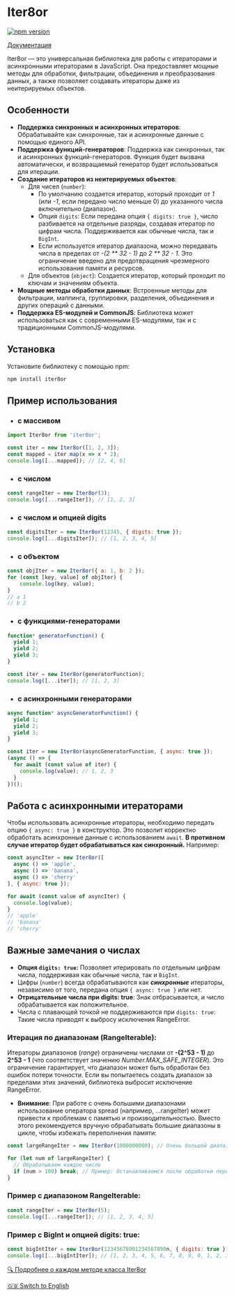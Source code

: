 # Iter8or
[![npm version](https://badge.fury.io/js/iter8or.svg)](https://www.npmjs.com/package/iter8or)

[Документация](https://tanyalagodich.github.io/Iter8or/ru/)

Iter8or — это универсальная библиотека для работы с итераторами и асинхронными итераторами в JavaScript. Она предоставляет мощные методы для обработки, фильтрации, объединения и преобразования данных, а также позволяет создавать итераторы даже из неитерируемых объектов.

## Особенности

- **Поддержка синхронных и асинхронных итераторов**: Обрабатывайте как синхронные, так и асинхронные данные с помощью единого API.
- **Поддержка функций-генераторов**: Поддержка как синхронных, так и асинхронных функций-генераторов. Функция будет вызвана автоматически, и возвращаемый генератор будет использоваться для итерации.
- **Создание итераторов из неитерируемых объектов**:
  - Для чисел (`number`):
    - По умолчанию создается итератор, который проходит от _1_ (или _-1_, если передано число меньше 0) до указанного числа включительно (диапазон).
    - Опция `digits`: Если передана опция `{ digits: true }`, число разбивается на отдельные разряды, создавая итератор по цифрам числа. Поддерживается как обычные числа, так и `BigInt`.
    - Если используется итератор диапазона, можно передавать числа в пределах от _-(2 ** 32 - 1)_ до _2 ** 32 - 1_. Это ограничение введено для предотвращения чрезмерного использования памяти и ресурсов.
  - Для объектов (`object`): Создается итератор, который проходит по ключам и значениям объекта.
- **Мощные методы обработки данных**: Встроенные методы для фильтрации, маппинга, группировки, разделения, объединения и других операций с данными.
- **Поддержка ES-модулей и CommonJS**: Библиотека может использоваться как с современными ES-модулями, так и с традиционными CommonJS-модулями.
## Установка

Установите библиотеку с помощью npm:

```bash
npm install iter8or
```

## Пример использования

- ### с массивом
```javascript
import Iter8or from 'iter8or';

const iter = new Iter8or([1, 2, 3]);
const mapped = iter.map(x => x * 2);
console.log([...mapped]); // [2, 4, 6]
```
- ### с числом
```javascript
const rangeIter = new Iter8or(3);
console.log([...rangeIter]); // [1, 2, 3]
```
- ### с числом и опцией digits
```javascript
const digitsIter = new Iter8or(12345, { digits: true });
console.log([...digitsIter]); // [1, 2, 3, 4, 5]
```

- ### с объектом
```javascript
const objIter = new Iter8or({ a: 1, b: 2 });
for (const [key, value] of objIter) {
    console.log(key, value);
}
// a 1
// b 2
```

- ### с функциями-генераторами
```javascript
function* generatorFunction() {
  yield 1;
  yield 2;
  yield 3;
}

const iter = new Iter8or(generatorFunction);
console.log([...iter]); // [1, 2, 3]
```

- ### с асинхронными генераторами
```javascript
async function* asyncGeneratorFunction() {
  yield 1;
  yield 2;
  yield 3;
}

const iter = new Iter8or(asyncGeneratorFunction, { async: true });
(async () => {
  for await (const value of iter) {
    console.log(value); // 1, 2, 3
  }
})();
```


## Работа с асинхронными итераторами
Чтобы использовать асинхронные итераторы, необходимо передать опцию `{ async: true }` в конструктор.
Это позволит корректно обработать асинхронные данные с использованием `await`. **В противном случае итератор будет обрабатываться как синхронный.** Например:
```javascript
const asyncIter = new Iter8or([
  async () => 'apple',
  async () => 'banana',
  async () => 'cherry'
], { async: true });

for await (const value of asyncIter) {
  console.log(value);
}
// 'apple'
// 'banana'
// 'cherry'
```

## Важные замечания о числах
- **Опция `digits: true`:** Позволяет итерировать по отдельным цифрам числа, поддерживая как обычные числа, так и `BigInt`.
- Цифры (`number`) всегда обрабатываются как **_синхронные_** итераторы, независимо от того, передана опция `{ async: true }` или нет.
- **Отрицательные числа при digits: true**: Знак отбрасывается, и число обрабатывается как положительное.
- Числа с плавающей точкой не поддерживаются при `digits: true`: Такие числа приводят к выбросу исключения RangeError.

### Итерация по диапазонам (RangeIterable):
Итераторы диапазонов (_range_) ограничены числами от **-(2^53 - 1)** до **2^53 - 1** (что соответствует значению _Number.MAX_SAFE_INTEGER_). Это ограничение гарантирует, что диапазон может быть обработан без ошибок потери точности. Если вы попытаетесь создать диапазон за пределами этих значений, библиотека выбросит исключение RangeError.

- **Внимание**: При работе с очень большими диапазонами использование оператора spread (например, ...rangeIter) может привести к проблемам с памятью и производительностью. Вместо этого рекомендуется вручную обрабатывать большие диапазоны в цикле, чтобы избежать переполнения памяти:
```javascript
const largeRangeIter = new Iter8or(1000000000); // Очень большой диапазон

for (let num of largeRangeIter) {
  // Обрабатываем каждое число
  if (num > 100) break; // Пример: Останавливаемся после обработки первых 100 чисел
}
```

### Пример с диапазоном RangeIterable:
```javascript
const rangeIter = new Iter8or(5);
console.log([...rangeIter]); // [1, 2, 3, 4, 5]
```

### Пример с BigInt и опцией digits: true:
```javascript
const bigIntIter = new Iter8or(12345678901234567890n, { digits: true });
console.log([...bigIntIter]); // [1, 2, 3, 4, 5, 6, 7, 8, 9, 0, 1, 2, 3, 4, 5, 6, 7, 8, 9, 0]
```

[🔍 Подробнее о каждом методе класса Iter8or](https://tanyalagodich.github.io/Iter8or/ru/Iter8or.html)

[🇬🇧 Switch to English](https://tanyalagodich.github.io/Iter8or/Iter8or.html)
